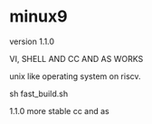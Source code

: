 # minux9

version 1.1.0

VI, SHELL AND CC AND AS WORKS

unix like operating system on riscv.

sh fast_build.sh 

1.1.0 more stable cc and as
